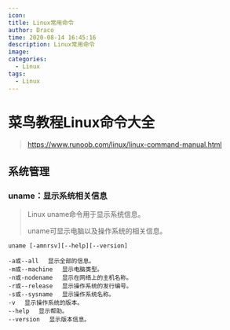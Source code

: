 ```yaml
---
icon: 
title: Linux常用命令
author: Draco
time: 2020-08-14 16:45:16
description: Linux常用命令
image: 
categories: 
  - Linux
tags: 
  - Linux
---
```





# 菜鸟教程Linux命令大全

> https://www.runoob.com/linux/linux-command-manual.html



## 系统管理



### uname：显示系统相关信息

> Linux uname命令用于显示系统信息。
>
> uname可显示电脑以及操作系统的相关信息。

```shell
uname [-amnrsv][--help][--version]

-a或--all 　显示全部的信息。
-m或--machine 　显示电脑类型。
-n或-nodename 　显示在网络上的主机名称。
-r或--release 　显示操作系统的发行编号。
-s或--sysname 　显示操作系统名称。
-v 　显示操作系统的版本。
--help 　显示帮助。
--version 　显示版本信息。
```







